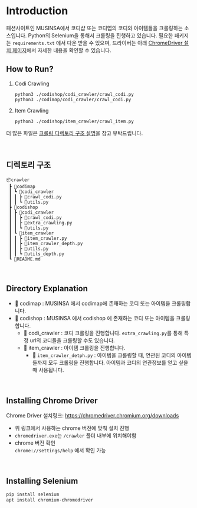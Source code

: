# Introduction
패션사이트인 MUSINSA에서 코디샵 또는 코디맵의 코디와 아이템들을 크롤링하는 소스입니다. Python의 Selenium을 통해서 크롤링을 진행하고 있습니다. 필요한 패키지는 `requirements.txt` 에서 다운 받을 수 있으며, 드라이버는 아래 [ChromeDriver 설치 페이지](#installing-chrome-driver)에서 자세한 내용을 확인할 수 있습니다.

## How to Run?

1. Codi Crawling

    ```
    python3 ./codishop/codi_crawler/crawl_codi.py
    python3 ./codimap/codi_crawler/crawl_codi.py
    ```
2. Item Crawling

    ```
    python3 ./codishop/item_crawler/crawl_item.py
    ```

더 많은 파일은 [크롤링 디렉토리 구조 설명](#directory-explanation)을 참고 부탁드립니다.

<br>

## 디렉토리 구조

```
📦crawler
 ┣ 📂codimap
 ┃ ┗ 📂codi_crawler
 ┃ ┃ ┣ 📜crawl_codi.py
 ┃ ┃ ┗ 📜utils.py
 ┣ 📂codishop
 ┃ ┣ 📂codi_crawler
 ┃ ┃ ┣ 📜crawl_codi.py
 ┃ ┃ ┣ 📜extra_crawling.py
 ┃ ┃ ┗ 📜utils.py
 ┃ ┗ 📂item_crawler
 ┃ ┃ ┣ 📜item_crawler.py
 ┃ ┃ ┣ 📜item_crawler_depth.py
 ┃ ┃ ┣ 📜utils.py
 ┃ ┃ ┗ 📜utils_depth.py
 ┗ 📜README.md
```

<br>

## Directory Explanation

- 📂 codimap : MUSINSA 에서 codimap에 존재하는 코디 또는 아이템을 크롤링합니다.
- 📂 codishop : MUSINSA 에서 codishop 에 존재하는 코디 또는 아이템을 크롤링합니다.
    - 📂 codi_crawler : 코디 크롤링을 진행합니다. `extra_crawling.py`를 통해 특정 url의 코디들을 크롤링할 수도 있습니다.
    - 📂 item_crawler : 아이템 크롤링을 진행합니다.  
        - 📜 `item_crawler_detph.py` : 아이템을 크롤링할 때, 연관된 코디의 아이템들까지 모두 크롤링을 진행합니다. 아이템과 코디의 연관정보를 얻고 싶을 때 사용됩니다.

<br>

## Installing Chrome Driver
Chrome Driver 설치링크: https://chromedriver.chromium.org/downloads

- 위 링크에서 사용하는 chrome 버전에 맞춰 설치 진행  
- `chromedriver.exe`는 `/crawler` 폴더 내부에 위치해야함  
- chrome 버전 확인  
    `chrome://settings/help` 에서 확인 가능

<br>

## Installing Selenium

```bash
pip install selenium
apt install chromium-chromedriver
```
